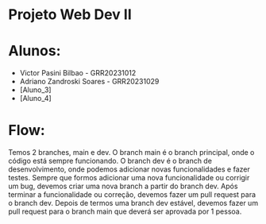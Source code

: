 # Projeto Web Dev II

# Alunos: 
- Victor Pasini Bilbao - GRR20231012
- Adriano Zandroski Soares - GRR20231029
- [Aluno_3]
- [Aluno_4]

# Flow:

Temos 2 branches, main e dev. O branch main é o branch principal, onde o código está sempre funcionando. O branch dev é o branch de desenvolvimento, onde podemos adicionar novas funcionalidades e fazer testes. Sempre que formos adicionar uma nova funcionalidade ou corrigir um bug, devemos criar uma nova branch a partir do branch dev. Após terminar a funcionalidade ou correção, devemos fazer um pull request para o branch dev. Depois de termos uma branch dev estável, devemos fazer um pull request para o branch main que deverá ser aprovada por 1 pessoa.